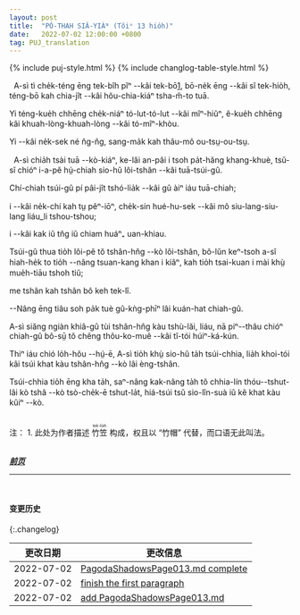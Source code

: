 ```yaml
---
layout: post
title:  "PÓ-THAH SIÂ-YIÁᴺ (Tŏiⁿ 13 hio̍h)"
date:   2022-07-02 12:00:00 +0800
tag: PUJ_translation
---
```


{% include puj-style.html %}
{% include changlog-table-style.html %}


<!-- Number Four wore a bamboo hat, made in basketwork, lined with leaves, and as large as a parasol. -->
&nbsp;&nbsp;A-sì tì che̍k-téng ēng tek-bîh pĭⁿ &#x002D;&#x002D;kâi tek-bō<a href="#note_1" class="note">1</a>, bō-ne̍k ēng &#x002D;&#x002D;kâi sĭ tek-hio̍h, téng-bō kah chia-jît &#x002D;&#x002D;kâi hŏu-chia-kiáⁿ tsha-m̆-to tuā.
<!-- The remainder of his costume was a short cotton jacket and very loose short cotton trousers. -->
Yi téng-kue̍h chhēng che̍k-niáⁿ tó-lut-tó-lut &#x002D;&#x002D;kâi mîⁿ-hiûⁿ, ĕ-kue̍h chhēng kâi khuah-lòng-khuah-lòng &#x002D;&#x002D;kâi tó-mîⁿ-khòu.
<!-- His skin was yellow, and his eyes and hair jet black. -->
Yi &#x002D;&#x002D;kâi ne̍k-sek né n̂g-n̂g, sang-ma̍k kah thâu-mô ou-tsṳ-ou-tsṳ.

<!-- When Number Four grew older he had another employment, that of leading the buffalo which his father owned, and which helped to work the land. -->
&nbsp;&nbsp;A-sì chia̍h tsài tuā &#x002D;&#x002D;kò-kiáⁿ, ke-lăi an-pâi i tsoh pa̍t-hăng khang-khuè, tsŭ-sĭ chióⁿ i-a-pĕ hṳ́-chiah sio-hŭ lôi-tshân &#x002D;&#x002D;kâi tuā-tsúi-gû.
<!-- This buffalo was larger than a common ox; -->
Chí-chiah tsúi-gû pí pâi-jît tshó-lia̍k &#x002D;&#x002D;kâi gû àiⁿ iáu tuā-chiah;
<!-- its skin was like a pig's, and covered with coarse, sparse, mouse-coloured hair; -->
i &#x002D;&#x002D;kâi ne̍k-chí kah tṳ pêⁿ-iōⁿ, che̍k-sin hué-hu-sek &#x002D;&#x002D;kâi mô siu-lang-siu-lang liáu_li tshou-tshou;
<!-- and its horns were long, sharp, and curved. -->
i &#x002D;&#x002D;kâi kak iŭ tn̂g iŭ chiam huáⁿ₊ uan-khiau.
<!-- It dragged the plough and harrow over the rice-fields, and when at rest as well as when at work must have an attendant to lead it from place to place to feed, and to see that it did not destroy the grain; -->
Tsúi-gû thua tio̍h lôi-pê tŏ tshân-hn̂g &#x002D;&#x002D;kò lôi-tshân, bô-lŭn keⁿ-tsoh a-sĭ hiah-he̍k to tio̍h &#x002D;&#x002D;nâng tsuan-kang khan i kiâⁿ, kah tio̍h tsai-kuan i mài khṳ̀ mue̍h-tiāu tshoh tiŭ;
<!-- for there were no fences between the fields. -->
me tshân kah tshân bô keh tek-lî.
<!-- It was governed by a rope tied to a ring through its nostril. -->
&#x002D;&#x002D;Nâng ēng tiâu soh pa̍k tuè gû-kǹg-phīⁿ lâi kuán-hat chiah-gû.
<!-- Number Four liked to ride home from the rice-field on its back, and then watch it while it rested and wallowed in a pool of muddy water. -->
A-sì siăng ngiàn khiâ-gû tùi tshân-hn̂g kàu tshù-lăi, liáu, nā piⁿ&#x002D;&#x002D;thâu chióⁿ chiah-gû bô-sṳ̄ tŏ chĕng thôu-ko-muê &#x002D;&#x002D;kâi tî-tói húiⁿ-ká-kún.
<!-- When there was not enough rain, Four had also to help to turn the chain pump, which raised water from the creek to the level of the rice-fields, to water the growing crop. -->
Thiⁿ iáu chió lo̍h-hŏu &#x002D;&#x002D;hṳ́-ē, A-sì tio̍h khṳ̀ sio-hŭ ta̍h tsúi-chhia, lia̍h khoi-tói kâi tsúi khat kàu tshân-hn̂g &#x002D;&#x002D;kò lâi èng-tshân. 
<!-- This pump was turned by the feet, three persons stepping together on the flanges of a wheel, which turned the endless chain that brought up the water. -->
Tsúi-chhia tio̍h ēng kha ta̍h, saⁿ-nâng kak-nâng ta̍h tŏ chhia-lín thóu&#x002D;&#x002D;tshut-lâi kò tshâ &#x002D;&#x002D;kò tsò-che̍k-ē tshut-la̍t, hiá-tsúi tsŭ sio-lîn-suà iû kĕ khat kàu kûiⁿ &#x002D;&#x002D;kò.
<br>

<br>
注：
1. <span id="note_1">此处为作者描述
<ruby style="ruby-position:over">
	<rb class="markup_main">竹笠</rb>
	<rp>(</rp><rt class="markup_over">tek-lo̍ih</rt><rp>)</rp>
</ruby>构成，权且以 “竹帽” 代替，而口语无此叫法。</span>
<br>

<br>

***[前页](PagodaShadowsPage012.html)***
<!-- ***[后页](PagodaShadowsPage014.html)*** -->


---
<br>

#### 变更历史

{:.changelog}

| 更改日期 | 更改信息 |
| --- | --- |
| 2022-07-02 | <a href="https://github.com/DonAnthonyLee/DonAnthonyLee.github.io/commit/a5e0137fa6fd6791768b9a3151e30f27b8fb2b3c" target="_blank">PagodaShadowsPage013.md complete</a> |
| 2022-07-02 | <a href="https://github.com/DonAnthonyLee/DonAnthonyLee.github.io/commit/819c2bc04bbf31a2ad29194457d4f66eeb6fcbf9" target="_blank">finish the first paragraph</a> |
| 2022-07-02 | <a href="https://github.com/DonAnthonyLee/DonAnthonyLee.github.io/commit/85a8ab721006a636bfab9288f084aa9c494b827a" target="_blank">add PagodaShadowsPage013.md</a> |
